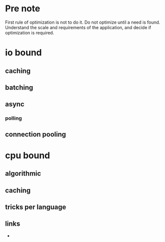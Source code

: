 # Pre note
First rule of optimization is not to do it. Do not optimize until a need is found. Understand the
scale and requirements of the application, and decide if optimization is required.

# io bound
## caching
## batching
## async
### polling
## connection pooling
# cpu bound
## algorithmic
## caching
## tricks per language

## links
- 